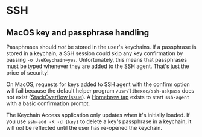 # SSH

## MacOS key and passphrase handling

Passphrases should _not_ be stored in the user's keychains. If a passphrase is
stored in a keychain, a SSH session could skip any key confirmation by passing
`-o UseKeychain=yes`. Unfortunately, this means that passphrases must be
typed whenever they are added to the SSH agent. That's just the price of
security!

On MacOS, requests for keys added to SSH agent with the confirm option will
fail because the default helper program `/usr/libexec/ssh-askpass` does not
exist ([StackOverflow issue][1]). A [Homebrew tap][2] exists to start `ssh-agent`
with a basic confirmation prompt.

The Keychain Access application only updates when it's initially loaded. If you
use `ssh-add -K -d {key}` to delete a key's passphrase in a keychain, it will
_not_ be reflected until the user has re-opened the keychain.

[1]: https://serverfault.com/a/238500
[2]: https://github.com/theseal/ssh-askpass/blob/master/ssh-askpass.plist
